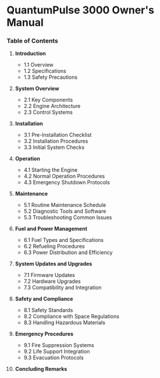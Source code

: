 # QuantumPulse 3000 Owner's Manual

### Table of Contents

1. **Introduction**
   - 1.1 Overview
   - 1.2 Specifications
   - 1.3 Safety Precautions

2. **System Overview**
   - 2.1 Key Components
   - 2.2 Engine Architecture
   - 2.3 Control Systems

3. **Installation**
   - 3.1 Pre-Installation Checklist
   - 3.2 Installation Procedures
   - 3.3 Initial System Checks

4. **Operation**
   - 4.1 Starting the Engine
   - 4.2 Normal Operation Procedures
   - 4.3 Emergency Shutdown Protocols

5. **Maintenance**
   - 5.1 Routine Maintenance Schedule
   - 5.2 Diagnostic Tools and Software
   - 5.3 Troubleshooting Common Issues

6. **Fuel and Power Management**
   - 6.1 Fuel Types and Specifications
   - 6.2 Refueling Procedures
   - 6.3 Power Distribution and Efficiency

7. **System Updates and Upgrades**
   - 7.1 Firmware Updates
   - 7.2 Hardware Upgrades
   - 7.3 Compatibility and Integration

8. **Safety and Compliance**
   - 8.1 Safety Standards
   - 8.2 Compliance with Space Regulations
   - 8.3 Handling Hazardous Materials

9. **Emergency Procedures**
   - 9.1 Fire Suppression Systems
   - 9.2 Life Support Integration
   - 9.3 Evacuation Protocols

10. **Concluding Remarks**
